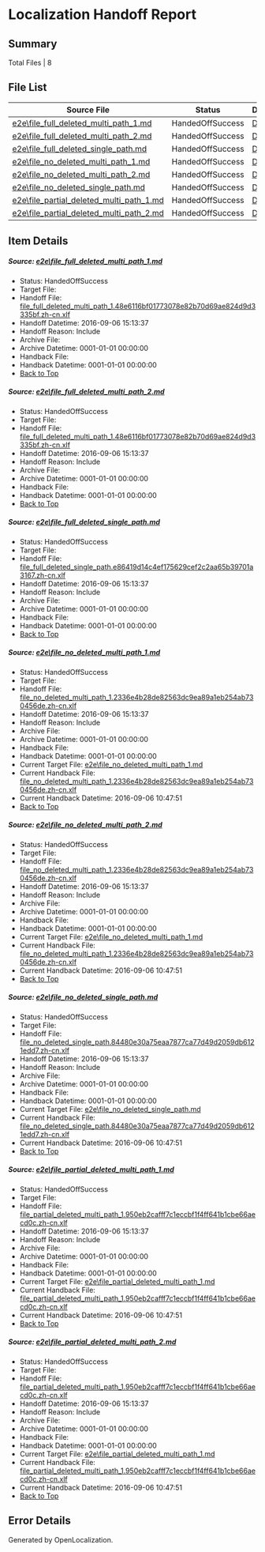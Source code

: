 # <a name='report-top'></a> Localization Handoff Report

## Summary
 Total Files | 8

## File List
 Source File | Status | Details 
 ----------- | ------ | ------- 
 [e2e\file_full_deleted_multi_path_1.md](https://github.com/OpenLocalizationTestOrg/ol-test0/blob/2879df1b938a76f178da28e18b84ea91a9d10571/e2e/file_full_deleted_multi_path_1.md) | HandedOffSuccess | [Details](#0b17237d356c251ae41c87055cc0ea36e071b3f51)
 [e2e\file_full_deleted_multi_path_2.md](https://github.com/OpenLocalizationTestOrg/ol-test0/blob/2879df1b938a76f178da28e18b84ea91a9d10571/e2e/file_full_deleted_multi_path_2.md) | HandedOffSuccess | [Details](#0b17237d356c251ae41c87055cc0ea36e071b3f52)
 [e2e\file_full_deleted_single_path.md](https://github.com/OpenLocalizationTestOrg/ol-test0/blob/2879df1b938a76f178da28e18b84ea91a9d10571/e2e/file_full_deleted_single_path.md) | HandedOffSuccess | [Details](#9c0bbf35251948060a32259d2cac7c6ac6a85ad93)
 [e2e\file_no_deleted_multi_path_1.md](https://github.com/OpenLocalizationTestOrg/ol-test0/blob/2879df1b938a76f178da28e18b84ea91a9d10571/e2e/file_no_deleted_multi_path_1.md) | HandedOffSuccess | [Details](#ca7c7c29058170cb11a78278e806f6b577f73d0e4)
 [e2e\file_no_deleted_multi_path_2.md](https://github.com/OpenLocalizationTestOrg/ol-test0/blob/2879df1b938a76f178da28e18b84ea91a9d10571/e2e/file_no_deleted_multi_path_2.md) | HandedOffSuccess | [Details](#ca7c7c29058170cb11a78278e806f6b577f73d0e5)
 [e2e\file_no_deleted_single_path.md](https://github.com/OpenLocalizationTestOrg/ol-test0/blob/2879df1b938a76f178da28e18b84ea91a9d10571/e2e/file_no_deleted_single_path.md) | HandedOffSuccess | [Details](#d3a56873a6bd09e15674fec04221495a51cf67966)
 [e2e\file_partial_deleted_multi_path_1.md](https://github.com/OpenLocalizationTestOrg/ol-test0/blob/2879df1b938a76f178da28e18b84ea91a9d10571/e2e/file_partial_deleted_multi_path_1.md) | HandedOffSuccess | [Details](#051ba0004eb568222eded021b402d086e7cd050b7)
 [e2e\file_partial_deleted_multi_path_2.md](https://github.com/OpenLocalizationTestOrg/ol-test0/blob/2879df1b938a76f178da28e18b84ea91a9d10571/e2e/file_partial_deleted_multi_path_2.md) | HandedOffSuccess | [Details](#051ba0004eb568222eded021b402d086e7cd050b8)

## Item Details
##### <a name='0b17237d356c251ae41c87055cc0ea36e071b3f51'></a> Source: [e2e\file_full_deleted_multi_path_1.md](https://github.com/OpenLocalizationTestOrg/ol-test0/blob/2879df1b938a76f178da28e18b84ea91a9d10571/e2e/file_full_deleted_multi_path_1.md)
* Status: HandedOffSuccess
* Target File: 
* Handoff File: [file_full_deleted_multi_path_1.48e6116bf01773078e82b70d69ae824d9d3335bf.zh-cn.xlf](https://github.com/OpenLocalizationTestOrg/ol-test0-handoff/blob/4f3f19e6836f4aa83541d702ebc0647ab9396239/ol-handoff/OpenLocalizationTestOrg/ol-test0-zhcn/ci/mt/file_full_deleted_multi_path_1.48e6116bf01773078e82b70d69ae824d9d3335bf.zh-cn.xlf)
* Handoff Datetime: 2016-09-06 15:13:37
* Handoff Reason: Include
* Archive File: 
* Archive Datetime: 0001-01-01 00:00:00
* Handback File: 
* Handback Datetime: 0001-01-01 00:00:00
* [Back to Top](#report-top)

##### <a name='0b17237d356c251ae41c87055cc0ea36e071b3f52'></a> Source: [e2e\file_full_deleted_multi_path_2.md](https://github.com/OpenLocalizationTestOrg/ol-test0/blob/2879df1b938a76f178da28e18b84ea91a9d10571/e2e/file_full_deleted_multi_path_2.md)
* Status: HandedOffSuccess
* Target File: 
* Handoff File: [file_full_deleted_multi_path_1.48e6116bf01773078e82b70d69ae824d9d3335bf.zh-cn.xlf](https://github.com/OpenLocalizationTestOrg/ol-test0-handoff/blob/4f3f19e6836f4aa83541d702ebc0647ab9396239/ol-handoff/OpenLocalizationTestOrg/ol-test0-zhcn/ci/mt/file_full_deleted_multi_path_1.48e6116bf01773078e82b70d69ae824d9d3335bf.zh-cn.xlf)
* Handoff Datetime: 2016-09-06 15:13:37
* Handoff Reason: Include
* Archive File: 
* Archive Datetime: 0001-01-01 00:00:00
* Handback File: 
* Handback Datetime: 0001-01-01 00:00:00
* [Back to Top](#report-top)

##### <a name='9c0bbf35251948060a32259d2cac7c6ac6a85ad93'></a> Source: [e2e\file_full_deleted_single_path.md](https://github.com/OpenLocalizationTestOrg/ol-test0/blob/2879df1b938a76f178da28e18b84ea91a9d10571/e2e/file_full_deleted_single_path.md)
* Status: HandedOffSuccess
* Target File: 
* Handoff File: [file_full_deleted_single_path.e86419d14c4ef175629cef2c2aa65b39701a3167.zh-cn.xlf](https://github.com/OpenLocalizationTestOrg/ol-test0-handoff/blob/4f3f19e6836f4aa83541d702ebc0647ab9396239/ol-handoff/OpenLocalizationTestOrg/ol-test0-zhcn/ci/mt/file_full_deleted_single_path.e86419d14c4ef175629cef2c2aa65b39701a3167.zh-cn.xlf)
* Handoff Datetime: 2016-09-06 15:13:37
* Handoff Reason: Include
* Archive File: 
* Archive Datetime: 0001-01-01 00:00:00
* Handback File: 
* Handback Datetime: 0001-01-01 00:00:00
* [Back to Top](#report-top)

##### <a name='ca7c7c29058170cb11a78278e806f6b577f73d0e4'></a> Source: [e2e\file_no_deleted_multi_path_1.md](https://github.com/OpenLocalizationTestOrg/ol-test0/blob/2879df1b938a76f178da28e18b84ea91a9d10571/e2e/file_no_deleted_multi_path_1.md)
* Status: HandedOffSuccess
* Target File: 
* Handoff File: [file_no_deleted_multi_path_1.2336e4b28de82563dc9ea89a1eb254ab730456de.zh-cn.xlf](https://github.com/OpenLocalizationTestOrg/ol-test0-handoff/blob/4f3f19e6836f4aa83541d702ebc0647ab9396239/ol-handoff/OpenLocalizationTestOrg/ol-test0-zhcn/ci/mt/file_no_deleted_multi_path_1.2336e4b28de82563dc9ea89a1eb254ab730456de.zh-cn.xlf)
* Handoff Datetime: 2016-09-06 15:13:37
* Handoff Reason: Include
* Archive File: 
* Archive Datetime: 0001-01-01 00:00:00
* Handback File: 
* Handback Datetime: 0001-01-01 00:00:00
* Current Target File: [e2e\file_no_deleted_multi_path_1.md](https://github.com/OpenLocalizationTestOrg/ol-test0-zhcn/blob/94de8ce5bab7c67bdf92a0abfa16b285cd470cde/e2e/file_no_deleted_multi_path_1.md)
* Current Handback File: [file_no_deleted_multi_path_1.2336e4b28de82563dc9ea89a1eb254ab730456de.zh-cn.xlf](https://github.com/OpenLocalizationTestOrg/ol-test0-handback/blob/02db38cbf7eb6c982a9cea926f1c6c6393165a27/ol-handback/OpenLocalizationTestOrg/ol-test0-zhcn/ci/mt/file_no_deleted_multi_path_1.2336e4b28de82563dc9ea89a1eb254ab730456de.zh-cn.xlf)
* Current Handback Datetime: 2016-09-06 10:47:51
* [Back to Top](#report-top)

##### <a name='ca7c7c29058170cb11a78278e806f6b577f73d0e5'></a> Source: [e2e\file_no_deleted_multi_path_2.md](https://github.com/OpenLocalizationTestOrg/ol-test0/blob/2879df1b938a76f178da28e18b84ea91a9d10571/e2e/file_no_deleted_multi_path_2.md)
* Status: HandedOffSuccess
* Target File: 
* Handoff File: [file_no_deleted_multi_path_1.2336e4b28de82563dc9ea89a1eb254ab730456de.zh-cn.xlf](https://github.com/OpenLocalizationTestOrg/ol-test0-handoff/blob/4f3f19e6836f4aa83541d702ebc0647ab9396239/ol-handoff/OpenLocalizationTestOrg/ol-test0-zhcn/ci/mt/file_no_deleted_multi_path_1.2336e4b28de82563dc9ea89a1eb254ab730456de.zh-cn.xlf)
* Handoff Datetime: 2016-09-06 15:13:37
* Handoff Reason: Include
* Archive File: 
* Archive Datetime: 0001-01-01 00:00:00
* Handback File: 
* Handback Datetime: 0001-01-01 00:00:00
* Current Target File: [e2e\file_no_deleted_multi_path_1.md](https://github.com/OpenLocalizationTestOrg/ol-test0-zhcn/blob/94de8ce5bab7c67bdf92a0abfa16b285cd470cde/e2e/file_no_deleted_multi_path_1.md)
* Current Handback File: [file_no_deleted_multi_path_1.2336e4b28de82563dc9ea89a1eb254ab730456de.zh-cn.xlf](https://github.com/OpenLocalizationTestOrg/ol-test0-handback/blob/02db38cbf7eb6c982a9cea926f1c6c6393165a27/ol-handback/OpenLocalizationTestOrg/ol-test0-zhcn/ci/mt/file_no_deleted_multi_path_1.2336e4b28de82563dc9ea89a1eb254ab730456de.zh-cn.xlf)
* Current Handback Datetime: 2016-09-06 10:47:51
* [Back to Top](#report-top)

##### <a name='d3a56873a6bd09e15674fec04221495a51cf67966'></a> Source: [e2e\file_no_deleted_single_path.md](https://github.com/OpenLocalizationTestOrg/ol-test0/blob/2879df1b938a76f178da28e18b84ea91a9d10571/e2e/file_no_deleted_single_path.md)
* Status: HandedOffSuccess
* Target File: 
* Handoff File: [file_no_deleted_single_path.84480e30a75eaa7877ca77d49d2059db6121edd7.zh-cn.xlf](https://github.com/OpenLocalizationTestOrg/ol-test0-handoff/blob/4f3f19e6836f4aa83541d702ebc0647ab9396239/ol-handoff/OpenLocalizationTestOrg/ol-test0-zhcn/ci/mt/file_no_deleted_single_path.84480e30a75eaa7877ca77d49d2059db6121edd7.zh-cn.xlf)
* Handoff Datetime: 2016-09-06 15:13:37
* Handoff Reason: Include
* Archive File: 
* Archive Datetime: 0001-01-01 00:00:00
* Handback File: 
* Handback Datetime: 0001-01-01 00:00:00
* Current Target File: [e2e\file_no_deleted_single_path.md](https://github.com/OpenLocalizationTestOrg/ol-test0-zhcn/blob/94de8ce5bab7c67bdf92a0abfa16b285cd470cde/e2e/file_no_deleted_single_path.md)
* Current Handback File: [file_no_deleted_single_path.84480e30a75eaa7877ca77d49d2059db6121edd7.zh-cn.xlf](https://github.com/OpenLocalizationTestOrg/ol-test0-handback/blob/02db38cbf7eb6c982a9cea926f1c6c6393165a27/ol-handback/OpenLocalizationTestOrg/ol-test0-zhcn/ci/mt/file_no_deleted_single_path.84480e30a75eaa7877ca77d49d2059db6121edd7.zh-cn.xlf)
* Current Handback Datetime: 2016-09-06 10:47:51
* [Back to Top](#report-top)

##### <a name='051ba0004eb568222eded021b402d086e7cd050b7'></a> Source: [e2e\file_partial_deleted_multi_path_1.md](https://github.com/OpenLocalizationTestOrg/ol-test0/blob/2879df1b938a76f178da28e18b84ea91a9d10571/e2e/file_partial_deleted_multi_path_1.md)
* Status: HandedOffSuccess
* Target File: 
* Handoff File: [file_partial_deleted_multi_path_1.950eb2cafff7c1eccbf1f4ff641b1cbe66aecd0c.zh-cn.xlf](https://github.com/OpenLocalizationTestOrg/ol-test0-handoff/blob/4f3f19e6836f4aa83541d702ebc0647ab9396239/ol-handoff/OpenLocalizationTestOrg/ol-test0-zhcn/ci/mt/file_partial_deleted_multi_path_1.950eb2cafff7c1eccbf1f4ff641b1cbe66aecd0c.zh-cn.xlf)
* Handoff Datetime: 2016-09-06 15:13:37
* Handoff Reason: Include
* Archive File: 
* Archive Datetime: 0001-01-01 00:00:00
* Handback File: 
* Handback Datetime: 0001-01-01 00:00:00
* Current Target File: [e2e\file_partial_deleted_multi_path_1.md](https://github.com/OpenLocalizationTestOrg/ol-test0-zhcn/blob/94de8ce5bab7c67bdf92a0abfa16b285cd470cde/e2e/file_partial_deleted_multi_path_1.md)
* Current Handback File: [file_partial_deleted_multi_path_1.950eb2cafff7c1eccbf1f4ff641b1cbe66aecd0c.zh-cn.xlf](https://github.com/OpenLocalizationTestOrg/ol-test0-handback/blob/02db38cbf7eb6c982a9cea926f1c6c6393165a27/ol-handback/OpenLocalizationTestOrg/ol-test0-zhcn/ci/mt/file_partial_deleted_multi_path_1.950eb2cafff7c1eccbf1f4ff641b1cbe66aecd0c.zh-cn.xlf)
* Current Handback Datetime: 2016-09-06 10:47:51
* [Back to Top](#report-top)

##### <a name='051ba0004eb568222eded021b402d086e7cd050b8'></a> Source: [e2e\file_partial_deleted_multi_path_2.md](https://github.com/OpenLocalizationTestOrg/ol-test0/blob/2879df1b938a76f178da28e18b84ea91a9d10571/e2e/file_partial_deleted_multi_path_2.md)
* Status: HandedOffSuccess
* Target File: 
* Handoff File: [file_partial_deleted_multi_path_1.950eb2cafff7c1eccbf1f4ff641b1cbe66aecd0c.zh-cn.xlf](https://github.com/OpenLocalizationTestOrg/ol-test0-handoff/blob/4f3f19e6836f4aa83541d702ebc0647ab9396239/ol-handoff/OpenLocalizationTestOrg/ol-test0-zhcn/ci/mt/file_partial_deleted_multi_path_1.950eb2cafff7c1eccbf1f4ff641b1cbe66aecd0c.zh-cn.xlf)
* Handoff Datetime: 2016-09-06 15:13:37
* Handoff Reason: Include
* Archive File: 
* Archive Datetime: 0001-01-01 00:00:00
* Handback File: 
* Handback Datetime: 0001-01-01 00:00:00
* Current Target File: [e2e\file_partial_deleted_multi_path_1.md](https://github.com/OpenLocalizationTestOrg/ol-test0-zhcn/blob/94de8ce5bab7c67bdf92a0abfa16b285cd470cde/e2e/file_partial_deleted_multi_path_1.md)
* Current Handback File: [file_partial_deleted_multi_path_1.950eb2cafff7c1eccbf1f4ff641b1cbe66aecd0c.zh-cn.xlf](https://github.com/OpenLocalizationTestOrg/ol-test0-handback/blob/02db38cbf7eb6c982a9cea926f1c6c6393165a27/ol-handback/OpenLocalizationTestOrg/ol-test0-zhcn/ci/mt/file_partial_deleted_multi_path_1.950eb2cafff7c1eccbf1f4ff641b1cbe66aecd0c.zh-cn.xlf)
* Current Handback Datetime: 2016-09-06 10:47:51
* [Back to Top](#report-top)


## Error Details

Generated by OpenLocalization.
